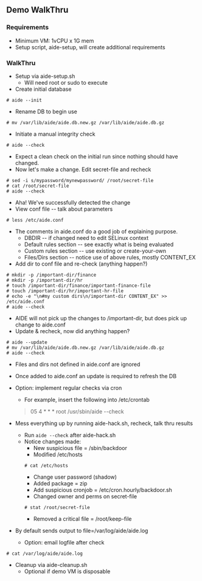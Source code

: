 ## Demo WalkThru

### Requirements
* Minimum VM: 1vCPU x 1G mem
* Setup script, aide-setup, will create additional requirements

### WalkThru
* Setup via aide-setup.sh
  * Will need root or sudo to execute
* Create initial database
```
# aide --init
```
* Rename DB to begin use
```
# mv /var/lib/aide/aide.db.new.gz /var/lib/aide/aide.db.gz
```
* Initiate a manual integrity check
```
# aide --check
```
  * Expect a clean check on the initial run since nothing should have changed.
* Now let's make a change.  Edit secret-file and recheck
```
# sed -i s/mypassword/mynewpassword/ /root/secret-file
# cat /root/secret-file
# aide --check
```
  * Aha!  We've successfully detected the change
* View conf file -- talk about parameters
```
# less /etc/aide.conf
```
  * The comments in aide.conf do a good job of explaining purpose.
    * DBDIR -- if changed need to edit SELinux context
    * Default rules section -- see exactly what is being evaluated
    * Custom rules section -- use existing or create-your-own
    * Files/Dirs section -- notice use of above rules, mostly CONTENT_EX
* Add dir to conf file and re-check (anything happen?)
```
# mkdir -p /important-dir/finance
# mkdir -p /important-dir/hr
# touch /important-dir/finance/important-finance-file
# touch /important-dir/hr/important-hr-file
# echo -e "\n#my custom dirs\n/important-dir CONTENT_EX" >> /etc/aide.conf
# aide --check
```
  * AIDE will not pick up the changes to /important-dir, but does pick up change to aide.conf
* Update & recheck, now did anything happen?
```
# aide --update
# mv /var/lib/aide/aide.db.new.gz /var/lib/aide/aide.db.gz
# aide --check
```
 * Files and dirs not defined in aide.conf are ignored
 * Once added to aide.conf an update is required to refresh the DB
* Option: implement regular checks via cron
  * For example, insert the following into /etc/crontab
  > 05 4 * * * root /usr/sbin/aide --check

* Mess everything up by running aide-hack.sh, recheck, talk thru results
  * Run ```aide --check``` after aide-hack.sh
  * Notice changes made:
    * New suspicious file = /sbin/backdoor
    * Modified /etc/hosts
    ```
    # cat /etc/hosts
    ```
    * Change user password (shadow)
    * Added package = zip
    * Add suspicious cronjob = /etc/cron.hourly/backdoor.sh
    * Changed owner and perms on secret-file
    ```
    # stat /root/secret-file
    ```
    * Removed a critical file = /root/keep-file
* By default sends output to file=/var/log/aide/aide.log
  * Option: email logfile after check
```
# cat /var/log/aide/aide.log
```
* Cleanup via aide-cleanup.sh
  * Optional if demo VM is disposable
